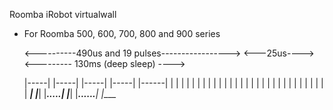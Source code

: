 Roomba iRobot virtualwall


 - For Roomba 500, 600, 700, 800 and 900 series



     <----------490us and 19 pulses----------------->
     <---25us---->                                   <--------- 130ms (deep sleep) ---->
     
     |-----|     |-----|          |-----|     |-----|                                   |------|
     |     |     |     |          |     |     |     |                                   |      |
     |     |     |     |          |     |     |     |                                   |      |
     |     |     |     |          |     |     |     |                                   |      |
_____|     |_____|     |_____.....|     |_____|     |_______________......______________|      |____



